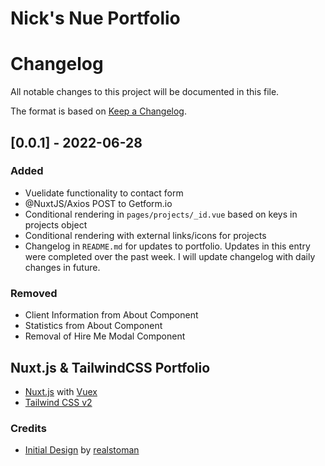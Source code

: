 # Nick's Nue Portfolio

# Changelog
All notable changes to this project will be documented in this file.

The format is based on [Keep a Changelog](https://keepachangelog.com/en/1.0.0/).

## [0.0.1] - 2022-06-28
### Added
- Vuelidate functionality to contact form
- @NuxtJS/Axios POST to Getform.io
- Conditional rendering in `pages/projects/_id.vue` based on keys in projects object
- Conditional rendering with external links/icons for projects
- Changelog in `README.md` for updates to portfolio. Updates in this entry were completed over the past week. I will update changelog with daily changes in future.

### Removed
- Client Information from About Component
- Statistics from About Component
- Removal of Hire Me Modal Component


## Nuxt.js & TailwindCSS Portfolio

- [Nuxt.js](https://nuxtjs.org) with [Vuex](https://vuex.vuejs.org/)
- [Tailwind CSS v2](https://tailwindcss.com)

### Credits
- [Initial Design](https://github.com/Lawndlwd/portfolio) by [realstoman](https://github.com/realstoman)
